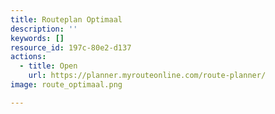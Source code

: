 ```yaml
---
title: Routeplan Optimaal
description: ''
keywords: []
resource_id: 197c-80e2-d137
actions:
  - title: Open
    url: https://planner.myrouteonline.com/route-planner/
image: route_optimaal.png

---
```






